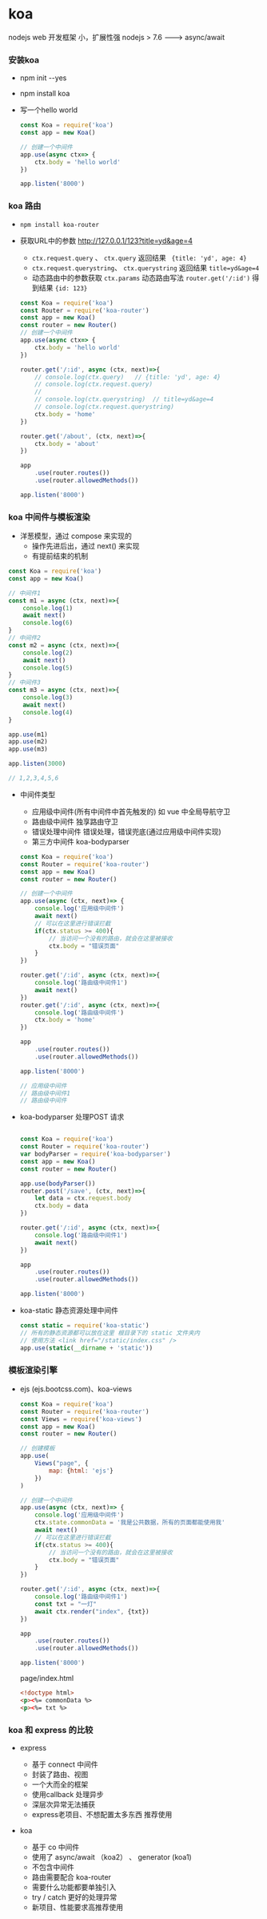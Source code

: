 # koa

nodejs  web  开发框架    小，扩展性强
nodejs > 7.6  ---> async/await

### 安装koa

- npm init --yes
- npm install koa
- 写一个hello world
    
    ```js
    const Koa = require('koa')
    const app = new Koa()

    // 创建一个中间件
    app.use(async ctx=> {
        ctx.body = 'hello world'
    })

    app.listen('8000')

    ```

### koa 路由

- `npm install koa-router`
- 获取URL中的参数 http://127.0.0.1/123?title=yd&age=4
    - `ctx.request.query` 、 `ctx.query`   返回结果 ` {title: 'yd', age: 4}`
    - `ctx.request.querystring`、 `ctx.querystring` 返回结果 `title=yd&age=4`
    - 动态路由中的参数获取 `ctx.params` 动态路由写法 `router.get('/:id')` 得到结果 `{id: 123}`

    ```js
    const Koa = require('koa')
    const Router = require('koa-router')
    const app = new Koa()
    const router = new Router()
    // 创建一个中间件
    app.use(async ctx=> {
        ctx.body = 'hello world'
    })

    router.get('/:id', async (ctx, next)=>{
        // console.log(ctx.query)   // {title: 'yd', age: 4}
        // console.log(ctx.request.query)  
        // 
        // console.log(ctx.querystring)  // title=yd&age=4
        // console.log(ctx.request.querystring)
        ctx.body = 'home'
    })

    router.get('/about', (ctx, next)=>{
        ctx.body = 'about'
    })

    app
        .use(router.routes())
        .use(router.allowedMethods())

    app.listen('8000')

    ```
   
### koa 中间件与模板渲染

- 洋葱模型，通过 compose 来实现的
    - 操作先进后出，通过 next() 来实现
    - 有提前结束的机制

```js
const Koa = require('koa') 
const app = new Koa()

// 中间件1
const m1 = async (ctx, next)=>{
    console.log(1)
    await next()
    console.log(6)
}
// 中间件2
const m2 = async (ctx, next)=>{
    console.log(2)
    await next()
    console.log(5)
}
// 中间件3
const m3 = async (ctx, next)=>{
    console.log(3)
    await next()
    console.log(4)
}

app.use(m1)
app.use(m2)
app.use(m3)

app.listen(3000)

// 1,2,3,4,5,6

```

- 中间件类型
    - 应用级中间件(所有中间件中首先触发的)    如 vue 中全局导航守卫
    - 路由级中间件    独享路由守卫
    - 错误处理中间件  错误处理，错误兜底(通过应用级中间件实现)
    - 第三方中间件    koa-bodyparser
    
    ```js
    const Koa = require('koa')
    const Router = require('koa-router')
    const app = new Koa()
    const router = new Router()

    // 创建一个中间件
    app.use(async (ctx, next)=> {
        console.log('应用级中间件')
        await next()
        // 可以在这里进行错误拦截
        if(ctx.status >= 400){
            // 当访问一个没有的路由，就会在这里被接收
            ctx.body = "错误页面"
        }
    })

    router.get('/:id', async (ctx, next)=>{
        console.log('路由级中间件1')
        await next()
    })
    router.get('/:id', async (ctx, next)=>{
        console.log('路由级中间件')
        ctx.body = 'home'
    })

    app
        .use(router.routes())
        .use(router.allowedMethods())

    app.listen('8000')

    // 应用级中间件
    // 路由级中间件1
    // 路由级中间件
    ```
- koa-bodyparser 处理POST 请求

    ```js

    const Koa = require('koa')
    const Router = require('koa-router')
    var bodyParser = require('koa-bodyparser')
    const app = new Koa()
    const router = new Router()

    app.use(bodyParser())
    router.post('/save', (ctx, next)=>{
        let data = ctx.request.body
        ctx.body = data
    })

    router.get('/:id', async (ctx, next)=>{
        console.log('路由级中间件1')
        await next()
    })

    app
        .use(router.routes())
        .use(router.allowedMethods())

    app.listen('8000')
    ```
- koa-static 静态资源处理中间件

    ```js
    const static = require('koa-static')
    // 所有的静态资源都可以放在这里 根目录下的 static 文件夹内
    // 使用方法 <link href="/static/index.css" />
    app.use(static(__dirname + 'static'))
    ```

### 模板渲染引擎

- ejs (ejs.bootcss.com)、koa-views

    ```js
    const Koa = require('koa')
    const Router = require('koa-router')
    const Views = require('koa-views')
    const app = new Koa()
    const router = new Router()

    // 创建模板
    app.use(
        Views("page", {
            map: {html: 'ejs'}
        })
    )

    // 创建一个中间件
    app.use(async (ctx, next)=> {
        console.log('应用级中间件')
        ctx.state.commonData = '我是公共数据，所有的页面都能使用我'
        await next()
        // 可以在这里进行错误拦截
        if(ctx.status >= 400){
            // 当访问一个没有的路由，就会在这里被接收
            ctx.body = "错误页面"
        }
    })

    router.get('/:id', async (ctx, next)=>{
        console.log('路由级中间件1')
        const txt = "一灯"
        await ctx.render("index", {txt})
    })

    app
        .use(router.routes())
        .use(router.allowedMethods())

    app.listen('8000')


    ```
    page/index.html

    ```html
    <!doctype html>
    <p><%= commonData %>
    <p><%= txt %>

    ```

### koa 和 express 的比较

- express 
    - 基于 connect 中间件
    - 封装了路由、视图
    - 一个大而全的框架
    - 使用callback 处理异步
    - 深层次异常无法捕获
    - express老项目、不想配置太多东西 推荐使用

- koa
   - 基于 co 中间件
   - 使用了 async/await （koa2） 、 generator (koa1)
   - 不包含中间件
   - 路由需要配合 koa-router
   - 需要什么功能都要单独引入
   - try / catch 更好的处理异常
   - 新项目、性能要求高推荐使用